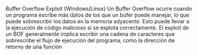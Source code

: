 Buffer Overflow Exploit (Windows/Linux)
Un Buffer Overflow ocurre cuando un programa escribe más datos de los que un búfer puede manejar, lo que puede sobrescribir los datos en la memoria adyacente. Esto puede llevar a la ejecución de código malicioso si se explota correctamente. El exploit de un BOF generalmente implica escribir una cadena de caracteres que sobrescribe el flujo de ejecución del programa, como la dirección de retorno de una función

